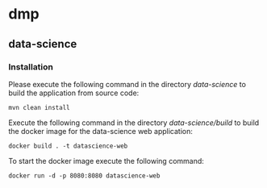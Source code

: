 # dmp

## data-science

### Installation

Please execute the following command in the directory *data-science* to build the application from source code:

```
mvn clean install
```

Execute the following command in the directory *data-science/build* to build the docker image for the data-science web application:

```
docker build . -t datascience-web
```

To start the docker image execute the following command:

```
docker run -d -p 8080:8080 datascience-web
```